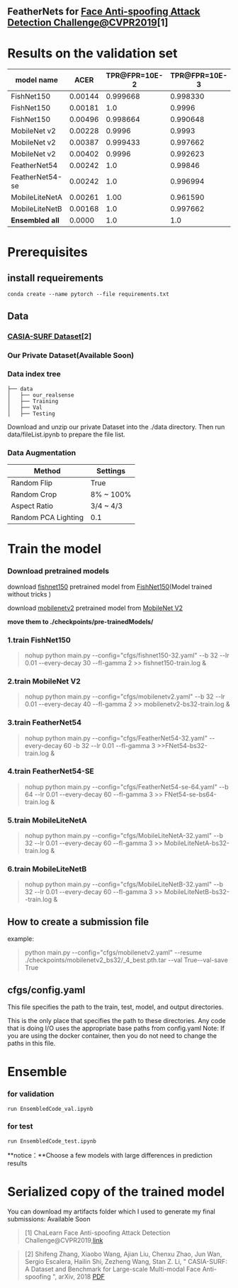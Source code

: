 ## FeatherNets for [Face Anti-spoofing Attack Detection Challenge@CVPR2019](https://competitions.codalab.org/competitions/20853#results)[1]

# Results on the validation set
|model name | ACER|TPR@FPR=10E-2|TPR@FPR=10E-3|FP|FN|epoch|params|FLOPs|
| ------ | ------ | ------ | ------ | ------ | ------ | ------ | ------ | ------ |
|FishNet150| 0.00144|0.999668|0.998330|19|0|27|24.96M|6452.72M|
|FishNet150| 0.00181|1.0|0.9996|24|0|52|24.96M|6452.72M|
|FishNet150| 0.00496|0.998664|0.990648|48|8|16|24.96M|6452.72M|
|MobileNet v2|0.00228|0.9996|0.9993|28|1|5|2.23M|306.17M
|MobileNet v2|0.00387|0.999433|0.997662|49|1|6|2.23M|306.17M
|MobileNet v2|0.00402|0.9996|0.992623|51|1|7|2.23M|306.17M
|FeatherNet54|0.00242|1.0|0.99846|32|0|41|0.57M|270.91M|
|FeatherNet54-se|0.00242|1.0|0.996994|32|0|69|0.57M|270.91M|
|MobileLiteNetA|0.00261|1.00|0.961590|19|7|51|0.35M|79.99M|
|MobileLiteNetB|0.00168|1.0|0.997662|20|1|48|0.35M|83.05M|
|**Ensembled all**|0.0000|1.0|1.0|0|0|-|-|-|




# Prerequisites

##  install requeirements
```
conda create --name pytorch --file requirements.txt
```

## Data


### [CASIA-SURF Dataset](https://arxiv.org/abs/1812.00408)[2]


### Our Private Dataset(Available Soon)



### Data index tree
```
├── data
│   ├── our_realsense
│   ├── Training
│   ├── Val
│   ├── Testing
```
Download and unzip our private Dataset into the ./data directory. Then run data/fileList.ipynb to prepare the file list.

### Data Augmentation

| Method | Settings |
| -----  | -------- |
| Random Flip | True |
| Random Crop | 8% ~ 100% |
| Aspect Ratio| 3/4 ~ 4/3 |
| Random PCA Lighting | 0.1 |


# Train the model

### Download pretrained models
download [fishnet150](https://pan.baidu.com/s/1uOEFsBHIdqpDLrbfCZJGUg) pretrained model from [FishNet150](https://github.com/kevin-ssy/FishNet)(Model trained without tricks )

download [mobilenetv2](https://drive.google.com/open?id=1jlto6HRVD3ipNkAl1lNhDbkBp7HylaqR) pretrained model from [MobileNet V2](https://github.com/tonylins/pytorch-mobilenet-v2)

**move them to  ./checkpoints/pre-trainedModels/**


### 1.train FishNet150

> nohup python main.py --config="cfgs/fishnet150-32.yaml" --b 32 --lr 0.01 --every-decay 30 --fl-gamma 2 >> fishnet150-train.log &
###  2.train MobileNet V2

> nohup python main.py --config="cfgs/mobilenetv2.yaml" --b 32 --lr 0.01 --every-decay 40 --fl-gamma 2 >> mobilenetv2-bs32-train.log &

###  3.train FeatherNet54
> nohup python main.py --config="cfgs/FeatherNet54-32.yaml" --every-decay 60 -b 32 --lr 0.01 --fl-gamma 3 >>FNet54-bs32-train.log &

###  4.train FeatherNet54-SE
> nohup python main.py --config="cfgs/FeatherNet54-se-64.yaml" --b 64 --lr 0.01  --every-decay 60 --fl-gamma 3 >> FNet54-se-bs64-train.log &
### 5.train MobileLiteNetA
>nohup python main.py --config="cfgs/MobileLiteNetA-32.yaml" --b 32 --lr 0.01  --every-decay 60 --fl-gamma 3 >> MobileLiteNetA-bs32-train.log &
### 6.train MobileLiteNetB
>nohup python main.py --config="cfgs/MobileLiteNetB-32.yaml" --b 32 --lr 0.01  --every-decay 60 --fl-gamma 3 >> MobileLiteNetB-bs32--train.log &


## How to create a  submission file
example:
> python main.py --config="cfgs/mobilenetv2.yaml" --resume ./checkpoints/mobilenetv2_bs32/_4_best.pth.tar --val True--val-save True

## cfgs/config.yaml
This file specifies the path to the train, test, model, and output directories.

This is the only place that specifies the path to these directories.
Any code that is doing I/O uses the appropriate base paths from config.yaml
Note: If you are using the docker container, then you do not need to change the paths in this file.

# Ensemble 

### for validation
```
run EnsembledCode_val.ipynb
```
### for test
```
run EnsembledCode_test.ipynb
```
**notice：**Choose a few models with large differences in prediction results

# Serialized copy of the trained model
You can download my artifacts folder which I used to generate my final submissions: Available Soon

>[1] ChaLearn Face Anti-spoofing Attack Detection Challenge@CVPR2019,[link](https://competitions.codalab.org/competitions/20853?secret_key=ff0e7c30-e244-4681-88e4-9eb5b41dd7f7)

>[2] Shifeng Zhang, Xiaobo Wang, Ajian Liu, Chenxu Zhao, Jun Wan, Sergio Escalera, Hailin Shi, Zezheng Wang, Stan Z. Li, " CASIA-SURF: A Dataset and Benchmark for Large-scale Multi-modal Face Anti-spoofing ", arXiv, 2018 [PDF](https://arxiv.org/abs/1812.00408)
